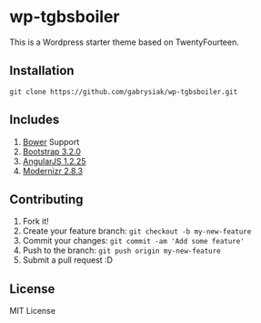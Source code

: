# wp-tgbsboiler

This is a Wordpress starter theme based on TwentyFourteen.

## Installation

```
git clone https://github.com/gabrysiak/wp-tgbsboiler.git
```

## Includes

1. [Bower](http://bower.io/) Support
2. [Bootstrap 3.2.0](http://getbootstrap.com/)
3. [AngularJS 1.2.25](http://angularjs.org/)
4. [Modernizr 2.8.3](http://modernizr.com/)

## Contributing

1. Fork it!
2. Create your feature branch: `git checkout -b my-new-feature`
3. Commit your changes: `git commit -am 'Add some feature'`
4. Push to the branch: `git push origin my-new-feature`
5. Submit a pull request :D

## License

MIT License

